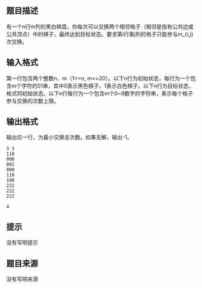 ## 题目描述
有一个n行m列的黑白棋盘，你每次可以交换两个相邻格子（相邻是指有公共边或公共顶点）中的棋子，最终达到目标状态。要求第i行第j列的格子只能参与m_{i,j}次交换。
## 输入格式
第一行包含两个整数n，m（1<=n, m<=20）。以下n行为初始状态，每行为一个包含m个字符的01串，其中0表示黑色棋子，1表示白色棋子。以下n行为目标状态，格式同初始状态。以下n行每行为一个包含m个0~9数字的字符串，表示每个格子参与交换的次数上限。
 
## 输出格式
输出仅一行，为最小交换总次数。如果无解，输出-1。

```input1
3 3
110
000
001
000
110
100
222
222
222

```
```output1
4
```

## 提示
没有写明提示
## 题目来源
没有写明来源
